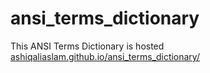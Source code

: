 # ansi_terms_dictionary

This ANSI Terms Dictionary is hosted [ashiqaliaslam.github.io/ansi_terms_dictionary/](https://ashiqaliaslam.github.io/ansi_terms_dictionary/)

